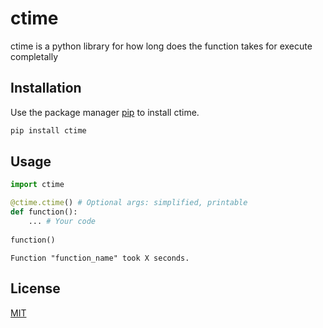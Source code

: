 # ctime

ctime is a python library for how long does the function takes for execute completally

## Installation

Use the package manager [pip](https://pip.pypa.io/en/stable/) to install ctime.

```bash
pip install ctime
```

## Usage

```python
import ctime

@ctime.ctime() # Optional args: simplified, printable
def function():
    ... # Your code
    
function()
```

```
Function "function_name" took X seconds.
```

## License
[MIT](https://choosealicense.com/licenses/mit/)